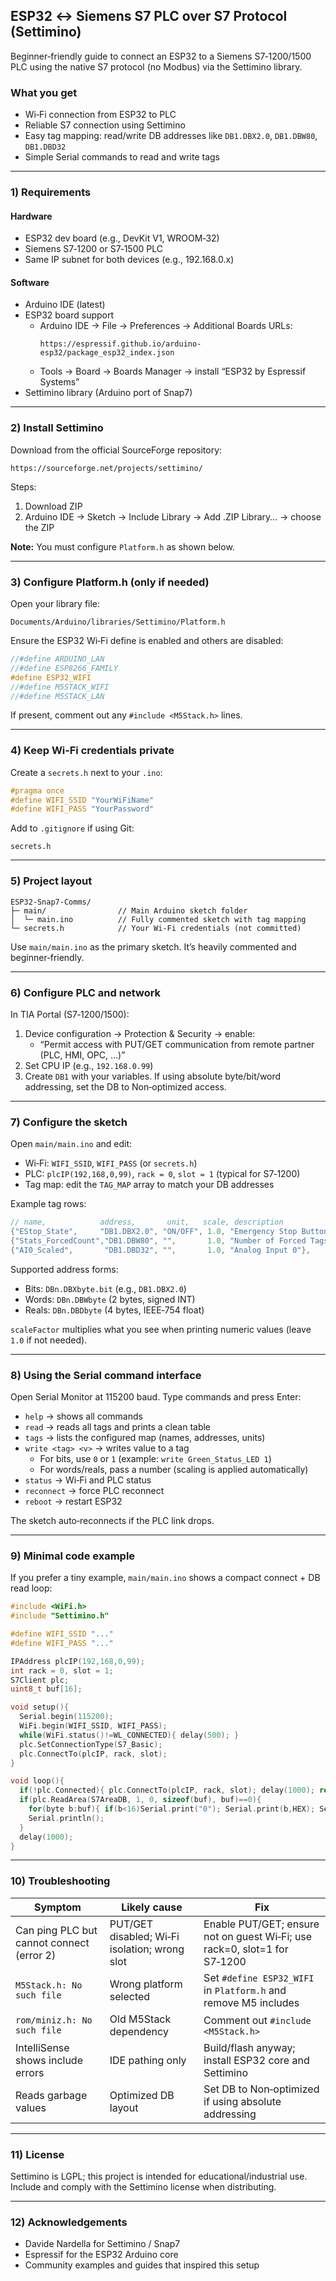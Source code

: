 ## ESP32 ↔ Siemens S7 PLC over S7 Protocol (Settimino)

Beginner‑friendly guide to connect an ESP32 to a Siemens S7‑1200/1500 PLC using the native S7 protocol (no Modbus) via the Settimino library.

### What you get
- Wi‑Fi connection from ESP32 to PLC
- Reliable S7 connection using Settimino
- Easy tag mapping: read/write DB addresses like `DB1.DBX2.0`, `DB1.DBW80`, `DB1.DBD32`
- Simple Serial commands to read and write tags

---

### 1) Requirements

#### Hardware
- ESP32 dev board (e.g., DevKit V1, WROOM‑32)
- Siemens S7‑1200 or S7‑1500 PLC
- Same IP subnet for both devices (e.g., 192.168.0.x)

#### Software
- Arduino IDE (latest)
- ESP32 board support
  - Arduino IDE → File → Preferences → Additional Boards URLs:
    ```
    https://espressif.github.io/arduino-esp32/package_esp32_index.json
    ```
  - Tools → Board → Boards Manager → install “ESP32 by Espressif Systems”
- Settimino library (Arduino port of Snap7)

---

### 2) Install Settimino

Download from the official SourceForge repository:

`https://sourceforge.net/projects/settimino/`

Steps:
1. Download ZIP
2. Arduino IDE → Sketch → Include Library → Add .ZIP Library… → choose the ZIP

**Note:** You must configure `Platform.h` as shown below.

---

### 3) Configure Platform.h (only if needed)

Open your library file:

`Documents/Arduino/libraries/Settimino/Platform.h`

Ensure the ESP32 Wi‑Fi define is enabled and others are disabled:

```cpp
//#define ARDUINO_LAN
//#define ESP8266_FAMILY
#define ESP32_WIFI
//#define M5STACK_WIFI
//#define M5STACK_LAN
```

If present, comment out any `#include <M5Stack.h>` lines.

---

### 4) Keep Wi‑Fi credentials private

Create a `secrets.h` next to your `.ino`:

```cpp
#pragma once
#define WIFI_SSID "YourWiFiName"
#define WIFI_PASS "YourPassword"
```

Add to `.gitignore` if using Git:

```
secrets.h
```

---

### 5) Project layout

```
ESP32-Snap7-Comms/
├─ main/                // Main Arduino sketch folder
│  └─ main.ino          // Fully commented sketch with tag mapping
└─ secrets.h            // Your Wi‑Fi credentials (not committed)
```

Use `main/main.ino` as the primary sketch. It’s heavily commented and beginner‑friendly.

---

### 6) Configure PLC and network

In TIA Portal (S7‑1200/1500):
1. Device configuration → Protection & Security → enable:
   - “Permit access with PUT/GET communication from remote partner (PLC, HMI, OPC, …)”
2. Set CPU IP (e.g., `192.168.0.99`)
3. Create `DB1` with your variables. If using absolute byte/bit/word addressing, set the DB to Non‑optimized access.

---

### 7) Configure the sketch

Open `main/main.ino` and edit:
- Wi‑Fi: `WIFI_SSID`, `WIFI_PASS` (or `secrets.h`)
- PLC: `plcIP(192,168,0,99)`, `rack = 0`, `slot = 1` (typical for S7‑1200)
- Tag map: edit the `TAG_MAP` array to match your DB addresses

Example tag rows:

```cpp
// name,            address,       unit,   scale, description
{"EStop_State",     "DB1.DBX2.0", "ON/OFF", 1.0, "Emergency Stop Button"},
{"Stats_ForcedCount","DB1.DBW80", "",       1.0, "Number of Forced Tags"},
{"AI0_Scaled",       "DB1.DBD32", "",       1.0, "Analog Input 0"},
```

Supported address forms:
- Bits:  `DBn.DBXbyte.bit` (e.g., `DB1.DBX2.0`)
- Words: `DBn.DBWbyte` (2 bytes, signed INT)
- Reals: `DBn.DBDbyte` (4 bytes, IEEE‑754 float)

`scaleFactor` multiplies what you see when printing numeric values (leave `1.0` if not needed).

---

### 8) Using the Serial command interface

Open Serial Monitor at 115200 baud. Type commands and press Enter:
- `help`          → shows all commands
- `read`          → reads all tags and prints a clean table
- `tags`          → lists the configured map (names, addresses, units)
- `write <tag> <v>` → writes value to a tag
  - For bits, use `0` or `1` (example: `write Green_Status_LED 1`)
  - For words/reals, pass a number (scaling is applied automatically)
- `status`        → Wi‑Fi and PLC status
- `reconnect`     → force PLC reconnect
- `reboot`        → restart ESP32

The sketch auto‑reconnects if the PLC link drops.

---

### 9) Minimal code example

If you prefer a tiny example, `main/main.ino` shows a compact connect + DB read loop:

```cpp
#include <WiFi.h>
#include "Settimino.h"

#define WIFI_SSID "..."
#define WIFI_PASS "..."

IPAddress plcIP(192,168,0,99);
int rack = 0, slot = 1;
S7Client plc;
uint8_t buf[16];

void setup(){
  Serial.begin(115200);
  WiFi.begin(WIFI_SSID, WIFI_PASS);
  while(WiFi.status()!=WL_CONNECTED){ delay(500); }
  plc.SetConnectionType(S7_Basic);
  plc.ConnectTo(plcIP, rack, slot);
}

void loop(){
  if(!plc.Connected){ plc.ConnectTo(plcIP, rack, slot); delay(1000); return; }
  if(plc.ReadArea(S7AreaDB, 1, 0, sizeof(buf), buf)==0){
    for(byte b:buf){ if(b<16)Serial.print("0"); Serial.print(b,HEX); Serial.print(" "); }
    Serial.println();
  }
  delay(1000);
}
```

---

### 10) Troubleshooting

| Symptom | Likely cause | Fix |
|---|---|---|
| Can ping PLC but cannot connect (error 2) | PUT/GET disabled; Wi‑Fi isolation; wrong slot | Enable PUT/GET; ensure not on guest Wi‑Fi; use rack=0, slot=1 for S7‑1200 |
| `M5Stack.h: No such file` | Wrong platform selected | Set `#define ESP32_WIFI` in `Platform.h` and remove M5 includes |
| `rom/miniz.h: No such file` | Old M5Stack dependency | Comment out `#include <M5Stack.h>` |
| IntelliSense shows include errors | IDE pathing only | Build/flash anyway; install ESP32 core and Settimino |
| Reads garbage values | Optimized DB layout | Set DB to Non‑optimized if using absolute addressing |

---

### 11) License

Settimino is LGPL; this project is intended for educational/industrial use. Include and comply with the Settimino license when distributing.

---

### 12) Acknowledgements

- Davide Nardella for Settimino / Snap7
- Espressif for the ESP32 Arduino core
- Community examples and guides that inspired this setup


